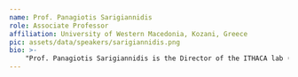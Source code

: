 ```yaml
---
name: Prof. Panagiotis Sarigiannidis
role: Associate Professor
affiliation: University of Western Macedonia, Kozani, Greece
pic: assets/data/speakers/sarigiannidis.png
bio: >-
    "Prof. Panagiotis Sarigiannidis is the Director of the ITHACA lab (https://ithaca.ece.uowm.gr/), co-founder of the 1st spin-off of the University of Western Macedonia: MetaMind Innovations P.C. (https://metamind.gr), and Associate Professor in the Department of Electrical and Computer Engineering in the University of Western Macedonia, Kozani, Greece. He received the B.Sc. and Ph.D. degrees in computer science from the Aristotle University of Thessaloniki, Thessaloniki, Greece, in 2001 and 2007, respectively. He has published over 330 papers in international journals, conferences and book chapters, including IEEE Communications Surveys and Tutorials, IEEE Transactions on Communications, IEEE Internet of Things, IEEE Transactions on Broadcasting, IEEE Systems Journal, IEEE Wireless Communications Magazine, IEEE Open Journal of the Communications Society, IEEE/OSA Journal of Lightwave Technology, IEEE Transactions on Industrial Informatics, IEEE Access and Computer Networks. He received 6 best paper awards and the IEEE SMC TCHS Research and Innovation Award 2023. He has been involved in several national, European and international projects, while his research interests include telecommunication networks, internet of things and network security."
---
```

